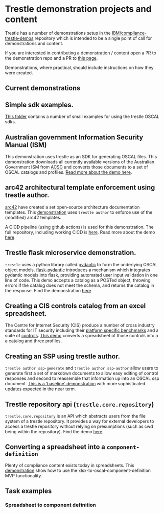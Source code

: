 # Trestle demonstration projects and content

Trestle has a number of demonstrations setup in the [IBM/compliance-trestle-demos](https://github.com/IBM/compliance-trestle-demos)
repository which is intended to be a single point of call for demonstrations and content.

If you are interested in contributing a demonstration / content open a PR to the demonstration repo and a PR to
[this page](https://github.com/IBM/compliance-trestle/blob/develop/docs/demonstrations-content.md).

Demonstrations, where practical, should include instructions on how they were created.

## Current demonstrations

## Simple sdk examples.

[This folder](https://github.com/IBM/compliance-trestle-demos/tree/develop/trestle_sdk_examples) contains a number of small examples for using the trestle OSCAL sdks.

## Australian government Information Security Manual (ISM)

This demonstration uses trestle as an SDK for generating OSCAL files. This demonstration downloads all currently available versions of the Australian Government ISM from [ACSC](https://www.acsc.gov.au) and converts those documents to a set of OSCAL catalogs and profiles. [Read more about the demo here](https://github.com/IBM/compliance-trestle-demos/tree/develop/ISM_catalog_profile).

## arc42 architectural template enforcement using trestle author.

[arc42](https://arc42.org/) have created a set open-source architecture documentation templates. This [demonstration](https://github.com/IBM/compliance-trestle-demos/tree/develop/arc42-author-demo)
uses `trestle author` to enforce use of the (modified) arc42 templates.

A CICD pipeline (using github actions) is used for this demonstration. The full repository, including working CICD is [here](https://github.com/IBM/compliance-trestle-arc42-demo). Read more about the demo [here](https://github.com/IBM/compliance-trestle-arc42-demo).

## Trestle flask microservice demonstration.

`trestle` uses a python library called [pydantic](https://pydantic-docs.helpmanual.io/) to form the underlying OSCAL object models. [flask-pydantic](https://github.com/bauerji/flask_pydantic) introduces a mechanism which integrates pydantic models into flask, providing automated user input validation in one line of code. This demo accepts a catalog as a POSTed object, throwing errors if the catalog does not meet the schema, and returns the catalog in the response. Find the demonstration [here](https://github.com/IBM/compliance-trestle-demos/tree/develop/trestle_flask_api).

## Creating a CIS controls catalog from an excel spreadsheet.

The Centre for Internet Security (CIS) produce a number of cross industry standards for IT security including their [platform specific benchmarks](https://www.cisecurity.org/cis-benchmarks/) and a suite of [controls](https://www.cisecurity.org/controls/). [This demo](https://github.com/IBM/compliance-trestle-demos/tree/develop/CIS_controls) converts a spreadsheet of those controls into a a catalog and three profiles.

## Creating an SSP using trestle author.

`trestle author ssp-generate` and `trestle author ssp-author` allow users to generate first a set of markdown documents to allow easy editing of control responses and second to reassemble that information up into an OSCAL ssp document. [This is a 'baseline' demonstration](https://github.com/IBM/compliance-trestle-demos/tree/develop/ssp_author_demo) with more sophisticated updates expected in the near term.

## Trestle repository api (`trestle.core.repository`)

`trestle.core.repository` is an API which abstracts users from the file system of a trestle repository. It provides a way for external developers to access a trestle repository without relying on presumptions (such as cwd being within the repository). Find the demo [here](https://github.com/IBM/compliance-trestle-demos/tree/develop/trestle_repo_api_examples).

## Converting a spreadsheet into a `component-definition`

Plenty of compliance content exists today in spreadsheets. This [demonstration](https://github.com/IBM/compliance-trestle-demos/tree/develop/trestle_task_spread_sheet_to_component_definition) show how to use the xlsx-to-oscal-component-definition MVP functionality.

## Task examples

### Spreadsheet to component definition
